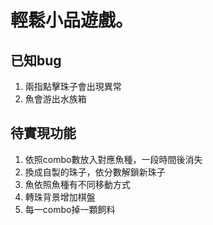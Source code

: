 # 輕鬆小品遊戲。
## 已知bug
1. 兩指點擊珠子會出現異常
2. 魚會游出水族箱
## 待實現功能
1. 依照combo數放入對應魚種，一段時間後消失
2. 換成自製的珠子，依分數解鎖新珠子
3. 魚依照魚種有不同移動方式
4. 轉珠背景增加棋盤
5. 每一combo掉一顆飼料
